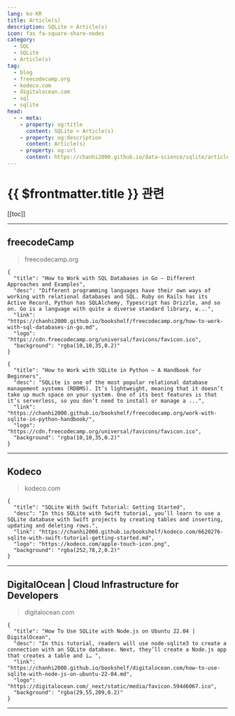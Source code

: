 ```yaml
---
lang: ko-KR
title: Article(s)
description: SQLite > Article(s)
icon: fas fa-square-share-nodes
category: 
  - SQL
  - SQLite
  - Article(s)
tag: 
  - blog
  - freecodecamp.org
  - kodeco.com
  - digitalocean.com
  - sql
  - sqlite
head:
  - - meta:
    - property: og:title
      content: SQLite > Article(s)
    - property: og:description
      content: Article(s)
    - property: og:url
      content: https://chanhi2000.github.io/data-science/sqlite/articles/
---
```


# {{ $frontmatter.title }} 관련

<SiteInfo
  name="freeCodeCamp Programming Tutorials: Python, JavaScript, Git & More"
  desc="Browse thousands of programming tutorials written by experts. Learn Web Development, Data Science, DevOps, Security, and get developer career advice."
  url="https://freecodecamp.org/news/"
  logo="https://cdn.freecodecamp.org/universal/favicons/favicon.ico"
  preview="https://cdn.freecodecamp.org/platform/universal/fcc_meta_1920X1080-indigo.png"/>

<SiteInfo
  name="Library | Kodeco > iOS & Swift"
  desc="Search the best collection of iOS and Android tutorials on the web"
  url="https://kodeco.com/library?domain_ids%5B%5D=1&subscription_types%5B%5D=free&content_types%5B%5D=article&category_ids%5B%5D=156&category_ids%5B%5D=181&category_ids%5B%5D=159&category_ids%5B%5D=151&category_ids%5B%5D=1222&category_ids%5B%5D=1224&category_ids%5B%5D=161&category_ids%5B%5D=177&category_ids%5B%5D=143&category_ids%5B%5D=147&category_ids%5B%5D=155&category_ids%5B%5D=144&category_ids%5B%5D=158&category_ids%5B%5D=148&category_ids%5B%5D=150&category_ids%5B%5D=152&category_ids%5B%5D=149&category_ids%5B%5D=1223&category_ids%5B%5D=154&category_ids%5B%5D=146&q="
  logo="https://kodeco.com/apple-touch-icon.png"
  preview="https://assets.carolus.kodeco.com/assets/kodeco/kodeco_og-card-407902405b9dd0a39ca47efb3b6477865605d373002abcd9b28846491c4d7717.png"/>

<SiteInfo
  name="DigitalOcean | Cloud Infrastructure for Developers"
  desc="An ocean of simple, scalable cloud solutions."
  url="https://digitalocean.com/community/tutorials?sort_by=oldest"
  logo="https://digitalocean.com/_next/static/media/favicon.594d6067.ico"
  preview="https://www.digitalocean.com/_next/static/media/social-share-default.e8530e9e.jpeg"/>

[[toc]]

---

## <VPIcon icon="fa-brands fa-free-code-camp"/>freecodeCamp

> freecodecamp.org

```component VPCard
{
  "title": "How to Work with SQL Databases in Go – Different Approaches and Examples",
  "desc": "Different programming languages have their own ways of working with relational databases and SQL. Ruby on Rails has its Active Record, Python has SQLAlchemy, Typescript has Drizzle, and so on. Go is a language with quite a diverse standard library, w...",
  "link": "https://chanhi2000.github.io/bookshelf/freecodecamp.org/how-to-work-with-sql-databases-in-go.md",
  "logo": "https://cdn.freecodecamp.org/universal/favicons/favicon.ico",
  "background": "rgba(10,10,35,0.2)"
}
```

```component VPCard
{
  "title": "How to Work with SQLite in Python – A Handbook for Beginners",
  "desc": "SQLite is one of the most popular relational database management systems (RDBMS). It’s lightweight, meaning that it doesn’t take up much space on your system. One of its best features is that it’s serverless, so you don’t need to install or manage a ...",
  "link": "https://chanhi2000.github.io/bookshelf/freecodecamp.org/work-with-sqlite-in-python-handbook/",
  "logo": "https://cdn.freecodecamp.org/universal/favicons/favicon.ico",
  "background": "rgba(10,10,35,0.2)"
}
```

<!-- END: freecodecamp.org -->

---

## Kodeco

> kodeco.com

```component VPCard
{
  "title": "SQLite With Swift Tutorial: Getting Started",
  "desc": "In this SQLite with Swift tutorial, you’ll learn to use a SQLite database with Swift projects by creating tables and inserting, updating and deleting rows.",
  "link": "https://chanhi2000.github.io/bookshelf/kodeco.com/6620276-sqlite-with-swift-tutorial-getting-started.md", 
  "logo": "https://kodeco.com/apple-touch-icon.png",
  "background": "rgba(252,78,2,0.2)"
}
```

---

## <VPIcon icon="fa-brands fa-digital-ocean"/>DigitalOcean | Cloud Infrastructure for Developers

> digitalocean.com

```component VPCard
{
  "title": "How To Use SQLite with Node.js on Ubuntu 22.04 | DigitalOcean",
  "desc": "In this tutorial, readers will use node-sqlite3 to create a connection with an SQLite database. Next, they’ll create a Node.js app that creates a table and i… ",
  "link": "https://chanhi2000.github.io/bookshelf/digitalocean.com/how-to-use-sqlite-with-node-js-on-ubuntu-22-04.md",
  "logo": "https://digitalocean.com/_next/static/media/favicon.594d6067.ico",
  "background": "rgba(29,55,209,0.2)"
}
```

<!-- END: digitalocean.com -->

---

<TagLinks />